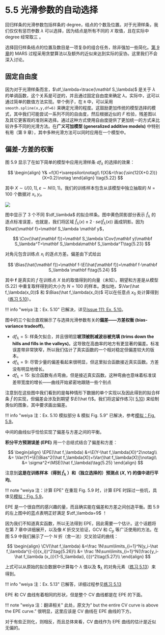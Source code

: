 # 5.5 光滑参数的自动选择

回归样条的光滑参数包括样条的 degree，结点的个数及位置。对于光滑样条，我们仅仅有惩罚参数 $\lambda$ 可以选择，因为结点是所有不同的 $X$ 取值，且在实际中 degree 经常取三 。

选择回归样条结点的位置及数目是一项复杂的组合任务，除非强加一些简化。[第 9 章](../09-Additive-Models-Trees-and-Related-Methods/9.0-Introduction/index.html)的 MARS 过程采用贪婪算法以及额外的近似来达到实际的妥协。这里我们不会深入讨论。

## 固定自由度

因为对于光滑样条而言，$\df_\lambda=\trace(\mathbf S_\lambda)$ 是关于 $\lambda$ 的单调函数，这个关系是可逆的，并且通过固定自由度来确定 $\lambda$。实际中，这可以通过简单的数值方法实现。举个例子，在 `R` 中，可以采用 `smooth.spline(x,y,df=6)` 来确定光滑的程度。这鼓励更加传统的模型选择的模式，其中我们可能尝试一系列不同的自由度，然后根据近似的 $F$ 检验，残差图以及其它更客观的准则来选择。通过这种方式使用自由度提供了更加统一的方式来比较许多不同的光滑方法。在**广义可加模型 (generalized additive models)** 中特别有用（第 9 章），其中多种光滑方法可以同时应用在一个模型中。

## 偏差-方差的权衡

图 5.9 显示了在如下简单的模型中应用光滑样条 $df_\lambda$ 的选择的效果：

$$
\begin{align}
Y& =f(X)+\varepsilon\notag\\
f(X)&=\frac{\sin(12(X+0.2))}{X+0.2}\notag
\end{align}
\tag{5.22}
$$

其中 $X\sim U[0,1], \varepsilon\sim N(0, 1)$。我们的训练样本包含从该模型中独立抽取的 $N=100$ 个数据对 $x_i,y_i$。

![](../img/05/fig5.9.png)

图中显示了 3 个不同 $\df_\lambda$ 的拟合样条。图中黄色阴影部分表示 $\hat f_\lambda$ 的逐点标准误差，也就是，我们将区域 $\hat f_\lambda(x)\pm 2\cdot se(\hat f_\lambda(x))$ 画成阴影。因为 $\hat{\mathbf f}=\mathbf S_\lambda \mathbf y$，

$$
\Cov(\hat{\mathbf f})=\mathbf S_\lambda \Cov(\mathbf y)\mathbf S_\lambda^T=\mathbf S_\lambda\mathbf S_\lambda^T\tag{5.23}
$$

对角元包含训练点 $x_i$ 的逐点方差。偏差由下式给出

$$
\Bias(\hat{\mathbf f})=\mathbf f-\E(\hat{\mathbf f})=\mathbf f-\mathbf S_\lambda \mathbf f\tag{5.24}
$$

其中 $\mathbf f$ 是真实的 $f$ 在训练点 $X$ 处的取值得到的向量（未知）。期望和方差是从模型 (5.22) 中重复取样得到的大小为 $N=100$ 的样本。类似地，$\Var(\hat f_\lambda(x_0))$ 和 $\Bias(\hat f_\lambda(x_0))$ 可以在任意点 $x_0$ 处计算得到（[练习 5.10](https://github.com/szcf-weiya/ESL-CN/issues/111)）。

!!! info "weiya 注：Ex. 5.10"
    已解决，详见[Issue 111: Ex. 5.10](https://github.com/szcf-weiya/ESL-CN/issues/111)。

图中的三个拟合直观展示了与选择光滑参数有关的**偏差——方差权衡 (bias-variance tradeoff)**。

- $df_\lambda=5$: 样条欠拟合，并且很明显**坡顶被削减波谷被充填 (trims down the hills and fills in the valleys)**。这导致在高曲率的地方有更显著的偏差。标准误差带非常狭窄，所以我们估计了真实函数的一个相对稳定但偏差较大的版本。
- $df_\lambda=9$: 尽管少量的偏差看起来很明显，但这里拟合函数接近真实函数。方差没有明显地增长。
- $df_\lambda=15$: 拟合函数有点弯曲，但是接近真实函数。这种弯曲也意味着标准误差带宽度的增长——曲线开始紧密地跟随一些个别点

注意到在这些图中我们看到的是每种情形下数据的单个实现以及因此得到的拟合样条 $\hat f$ 的实现，但偏差会涉及到期望 $\E(\hat f)$。我们将这留作练习( [5.10](https://github.com/szcf-weiya/ESL-CN/issues/111)) 来绘制类似的图象，其中要求画出偏差。

!!! info "weiya 注：Ex. 5.10 模拟部分 & 模拟 Fig. 5.9"
    已解决，参考[模拟：Fig. 5.9](../notes/spline/sim-5-9/index.html)。


中间的曲线似乎恰恰实现了偏差与方差之间的平衡。

**积分平方预测误差 (EPE)** 用一个总结式结合了偏差和方差：

$$
\begin{align}
\EPE(\hat f_\lambda) &=\E(Y-\hat f_\lambda(X))^2\notag\\
&= \Var(Y)+\E[\Bias^2(\hat f_\lambda(X))+\Var(\hat f_\lambda(X))]\notag\\
&= \sigma^2+\MSE(\hat f_\lambda)\tag{5.25}
\end{align}
$$

注意到**这是在训练样本（得到 $\hat f_\lambda$ ）和（独立选择的）预测点 $(X,Y)$ 的值中进行平均**。

!!! note "weiya 注：计算 EPE"
    在重现 Fig. 5.9 时，计算 EPE 时踩过一些坑，具体见[模拟：Fig. 5.9](../notes/spline/sim-5-9/index.html)。

EPE 是一个很自然的感兴趣的量，而且确实能在偏差和方差之间创造平衡。图 5.9 的左上图中的蓝点表明正好满足 $\df_\lambda=9$ ！

因为我们不知道真实函数，所以无法得到 EPE，因此需要一个估计。这个话题将在第 7 章中详细展开，以及像 $K$ 折交叉验证，GCV 和 $C_p$ 等广泛使用的方法。在图 5.9 中我们展示了一个 $N$ 折（舍一法）交叉验证的曲线：

$$
\begin{align}
\CV(\hat f_\lambda) &=\frac 1N\sum\limits_{i=1}^N(y_i-\hat f_\lambda^{(-i)}(x_i))^2\tag{5.26}\\
&= \frac 1N\sum\limits_{i=1}^N(\frac{y_i-\hat f_\lambda (x_i)}{1-S_\lambda(i, i)})^2\tag{5.27}\\
\end{align}
$$

上式可以从原始的拟合数据中计算每个 $\lambda$ 值以及 $\mathbf S_\lambda$ 的对角元素（[练习 5.13](https://github.com/szcf-weiya/ESL-CN/issues/112)）来得到。

!!! info "weiya 注：Ex. 5.13"
    已解答，详细过程参见[练习 5.13](https://github.com/szcf-weiya/ESL-CN/issues/112)

EPE 和 CV 曲线有着相同的形状，但是整个 CV 曲线都是在 EPE 的下面。

!!! note "weiya 注：翻译相关"
    此处，原文为“ but the entire CV curve is above the EPE curve.” 很明显，这里应该是 CV 曲线在 EPE 曲线的下方。

对于有些正则化，则相反，而且总体来看，CV 曲线作为 EPE 曲线的估计是近似无偏的。
